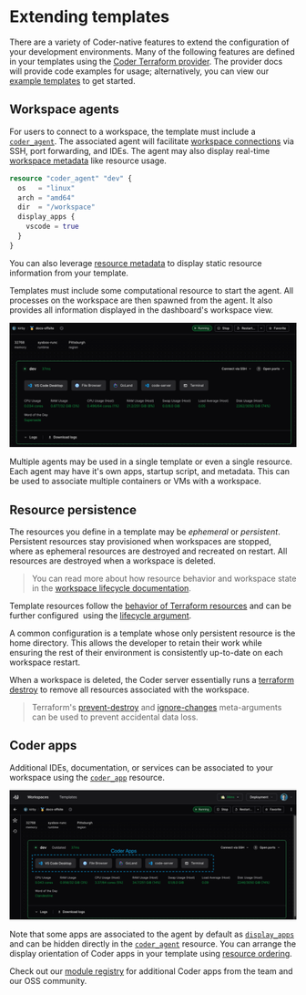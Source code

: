 # Extending templates


There are a variety of Coder-native features to extend the configuration of your development environments. Many of the following features are defined in your templates using the [Coder Terraform provider](https://registry.terraform.io/providers/coder/coder/latest/docs). The provider docs will provide code examples for usage; alternatively, you can view our [example templates](https://github.com/coder/coder/tree/main/examples/templates) to get started.

## Workspace agents

For users to connect to a workspace, the template must include a [`coder_agent`](https://registry.terraform.io/providers/coder/coder/latest/docs/resources/agent). The associated agent will facilitate [workspace connections](../../../user-guides/workspace-access/README.md) via SSH, port forwarding, and IDEs. The agent may also display real-time [workspace metadata](./agent-metadata.md) like resource usage.

```tf
resource "coder_agent" "dev" {
  os   = "linux"
  arch = "amd64"
  dir  = "/workspace"
  display_apps {
    vscode = true
  }
}
```

You can also leverage [resource metadata](./resource-metadata.md) to display static resource information from your template.

Templates must include some computational resource to start the agent. All processes on the workspace are then spawned from the agent. It also provides all information displayed in the dashboard's workspace view.

![A healthy workspace agent](../../../images/templates/healthy-workspace-agent.png)

Multiple agents may be used in a single template or even a single resource. Each agent may have it's own apps, startup script, and metadata. This can be used to associate multiple containers or VMs with a workspace.

## Resource persistence

The resources you define in a template may be _ephemeral_ or _persistent_. Persistent resources stay provisioned when workspaces are stopped, where as ephemeral resources are destroyed and recreated on restart. All resources are destroyed when a workspace is deleted.

> You can read more about how resource behavior and workspace state in the [workspace lifecycle documentation](../../workspaces/lifecycle.md).

Template resources follow the [behavior of Terraform resources](https://developer.hashicorp.com/terraform/language/resources/behavior#how-terraform-applies-a-configuration) and can be further configured  using the [lifecycle argument](https://developer.hashicorp.com/terraform/language/meta-arguments/lifecycle).

A common configuration is a template whose only persistent resource is the home directory. This allows the developer to retain their work while ensuring the rest of their environment is consistently up-to-date on each workspace restart.

When a workspace is deleted, the Coder server essentially runs a
[terraform destroy](https://www.terraform.io/cli/commands/destroy) to remove all
resources associated with the workspace.

> Terraform's
> [prevent-destroy](https://www.terraform.io/language/meta-arguments/lifecycle#prevent_destroy)
> and
> [ignore-changes](https://www.terraform.io/language/meta-arguments/lifecycle#ignore_changes)
> meta-arguments can be used to prevent accidental data loss.

## Coder apps

Additional IDEs, documentation, or services can be associated to your workspace using the [`coder_app`](https://registry.terraform.io/providers/coder/coder/latest/docs/resources/app) resource.

![Coder Apps in the dashboard](../../../images/admin/templates/coder-apps-ui.png)

Note that some apps are associated to the agent by default as [`display_apps`](https://registry.terraform.io/providers/coder/coder/latest/docs/resources/agent#nested-schema-for-display_apps) and can be hidden directly in the [`coder_agent`](https://registry.terraform.io/providers/coder/coder/latest/docs/resources/agent) resource. You can arrange the display orientation of Coder apps in your template using [resource ordering](./resource-ordering.md).

Check out our [module registry](https://registry.coder.com/modules) for additional Coder apps from the team and our OSS community.

<children></children>
